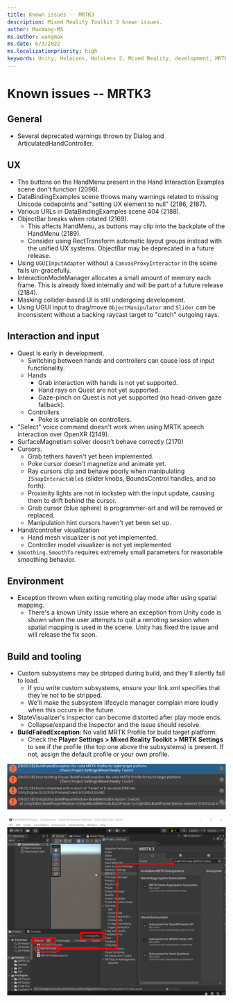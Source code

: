```yaml
---
title: Known issues -- MRTK3
description: Mixed Reality Toolkit 3 known issues.
author: MaxWang-MS
ms.author: wangmax
ms.date: 6/3/2022
ms.localizationpriority: high
keywords: Unity, HoloLens, HoloLens 2, Mixed Reality, development, MRTK3, known issues
---
```


# Known issues -- MRTK3

## General

- Several deprecated warnings thrown by Dialog and ArticulatedHandController.

## UX

- The buttons on the HandMenu present in the Hand Interaction Examples scene don't function (2096).
- DataBindingExamples scene throws many warnings related to missing Unicode codepoints and "setting UX element to null" (2186, 2187).
- Various URLs in DataBindingExamples scene 404 (2188).
- ObjectBar breaks when rotated (2169).
    - This affects HandMenu, as buttons may clip into the backplate of the HandMenu (2189).
    - Consider using RectTransform automatic layout groups instead with the unified UX systems. ObjectBar may be deprecated in a future release.
- Using `UGUIInputAdapter` without a `CanvasProxyInteractor` in the scene fails un-gracefully.
- InteractionModeManager allocates a small amount of memory each frame. This is already fixed internally and will be part of a future release (2184).
- Masking collider-based UI is still undergoing development.
- Using UGUI input to drag/move `ObjectManipulator` and `Slider` can be inconsistent without a backing raycast target to "catch" outgoing rays.

## Interaction and input

- Quest is early in development.
    - Switching between hands and controllers can cause loss of input functionality.
    - Hands
        - Grab interaction with hands is not yet supported.
        - Hand rays on Quest are not yet supported.
        - Gaze-pinch on Quest is not yet supported (no head-driven gaze fallback).
    - Controllers
        - Poke is unreliable on controllers.
- "Select" voice command doesn't work when using MRTK speech interaction over OpenXR (2149).
- SurfaceMagnetism solver doesn't behave correctly (2170)
- Cursors.
    - Grab tethers haven't yet been implemented.
    - Poke cursor doesn't magnetize and animate yet.
    - Ray cursors clip and behave poorly when manipulating `ISnapInteractable`s (slider knobs, BoundsControl handles, and so forth).
    - Proximity lights are not in lockstep with the input update, causing them to drift behind the cursor.
    - Grab cursor (blue sphere) is programmer-art and will be removed or replaced.
    - Manipulation hint cursors haven't yet been set up.
- Hand/controller visualization
    - Hand mesh visualizer is not yet implemented.
    - Controller model visualizer is not yet implemented
- `Smoothing.SmoothTo` requires extremely small parameters for reasonable smoothing behavior.

## Environment
- Exception thrown when exiting remoting play mode after using spatial mapping.
    - There's a known Unity issue where an exception from Unity code is shown when the user attempts to quit a remoting session when spatial mapping is used in the scene. Unity has fixed the issue and will release the fix soon.

## Build and tooling
- Custom subsystems may be stripped during build, and they'll silently fail to load.
    - If you write custom subsystems, ensure your link.xml specifies that they're not to be stripped.
    - We'll make the subsystem lifecycle manager complain more loudly when this occurs in the future.
- StateVisualizer's inspector can become distorted after play mode ends.
    - Collapse/expand the Inspector and the issue should resolve.
- **BuildFailedException**: No valid MRTK Profile for build target platform.
  - Check the **Player Settings > Mixed Reality Toolkit > MRTK Settings** to see if the profile (the top one above the subsystems) is present. If not, assign the default profile or your own profile.

![Build failed exception in Unity](images/build-failed-exception.png)

![Check in the Player Settings to see if the MRTK Profile is present](images\mrtk-profile.png)
